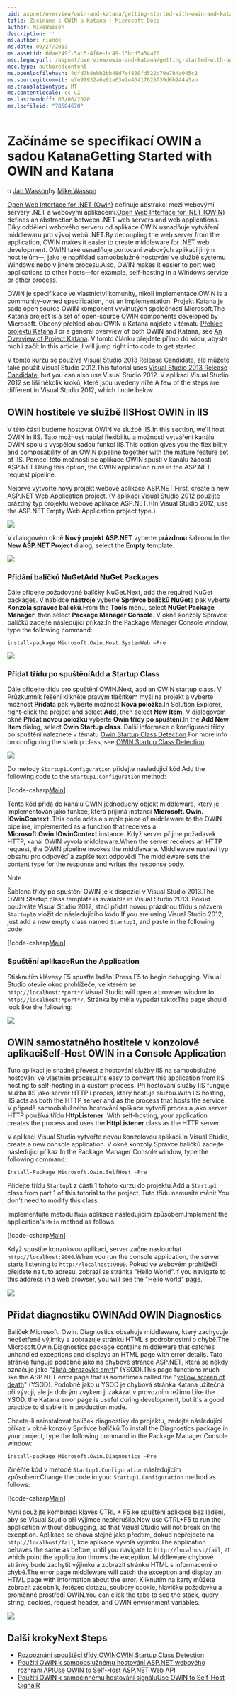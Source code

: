 ```yaml
---
uid: aspnet/overview/owin-and-katana/getting-started-with-owin-and-katana
title: Začínáme s OWIN a Katana | Microsoft Docs
author: MikeWasson
description: ''
ms.author: riande
ms.date: 09/27/2013
ms.assetid: 6dae249f-5ac6-4f6e-bc49-13bcd5a54a70
msc.legacyurl: /aspnet/overview/owin-and-katana/getting-started-with-owin-and-katana
msc.type: authoredcontent
ms.openlocfilehash: 4dfd7b8ebb2bb48d7ef800fd522b79a7b4a045c2
ms.sourcegitcommit: e7e91932a6e91a63e2e46417626f39d6b244a3ab
ms.translationtype: MT
ms.contentlocale: cs-CZ
ms.lasthandoff: 03/06/2020
ms.locfileid: "78584670"
---
```

# <a name="getting-started-with-owin-and-katana"></a><span data-ttu-id="72df9-102">Začínáme se specifikací OWIN a sadou Katana</span><span class="sxs-lookup"><span data-stu-id="72df9-102">Getting Started with OWIN and Katana</span></span>

<span data-ttu-id="72df9-103">o [Jan Wasson](https://github.com/MikeWasson)</span><span class="sxs-lookup"><span data-stu-id="72df9-103">by [Mike Wasson](https://github.com/MikeWasson)</span></span>

<span data-ttu-id="72df9-104">[Open Web Interface for .NET (Owin)](http://owin.org/) definuje abstrakci mezi webovými servery .NET a webovými aplikacemi.</span><span class="sxs-lookup"><span data-stu-id="72df9-104">[Open Web Interface for .NET (OWIN)](http://owin.org/) defines an abstraction between .NET web servers and web applications.</span></span> <span data-ttu-id="72df9-105">Díky oddělení webového serveru od aplikace OWIN usnadňuje vytváření middlewaru pro vývoj webů .NET.</span><span class="sxs-lookup"><span data-stu-id="72df9-105">By decoupling the web server from the application, OWIN makes it easier to create middleware for .NET web development.</span></span> <span data-ttu-id="72df9-106">OWIN také usnadňuje portování webových aplikací jiným hostitelům&#8212;, jako je například samoobslužné hostování ve službě systému Windows nebo v jiném procesu.</span><span class="sxs-lookup"><span data-stu-id="72df9-106">Also, OWIN makes it easier to port web applications to other hosts&#8212;for example, self-hosting in a Windows service or other process.</span></span>

<span data-ttu-id="72df9-107">OWIN je specifikace ve vlastnictví komunity, nikoli implementace.</span><span class="sxs-lookup"><span data-stu-id="72df9-107">OWIN is a community-owned specification, not an implementation.</span></span> <span data-ttu-id="72df9-108">Projekt Katana je sada open source OWIN komponent vyvinutých společností Microsoft.</span><span class="sxs-lookup"><span data-stu-id="72df9-108">The Katana project is a set of open-source OWIN components developed by Microsoft.</span></span> <span data-ttu-id="72df9-109">Obecný přehled obou OWIN a Katana najdete v tématu [Přehled projektu Katana](an-overview-of-project-katana.md).</span><span class="sxs-lookup"><span data-stu-id="72df9-109">For a general overview of both OWIN and Katana, see [An Overview of Project Katana](an-overview-of-project-katana.md).</span></span> <span data-ttu-id="72df9-110">V tomto článku přejdete přímo do kódu, abyste mohli začít.</span><span class="sxs-lookup"><span data-stu-id="72df9-110">In this article, I will jump right into code to get started.</span></span>

<span data-ttu-id="72df9-111">V tomto kurzu se používá [Visual Studio 2013 Release Candidate](https://go.microsoft.com/fwlink/?LinkId=306566), ale můžete také použít Visual Studio 2012.</span><span class="sxs-lookup"><span data-stu-id="72df9-111">This tutorial uses [Visual Studio 2013 Release Candidate](https://go.microsoft.com/fwlink/?LinkId=306566), but you can also use Visual Studio 2012.</span></span> <span data-ttu-id="72df9-112">V aplikaci Visual Studio 2012 se liší několik kroků, které jsou uvedeny níže.</span><span class="sxs-lookup"><span data-stu-id="72df9-112">A few of the steps are different in Visual Studio 2012, which I note below.</span></span>

## <a name="host-owin-in-iis"></a><span data-ttu-id="72df9-113">OWIN hostitele ve službě IIS</span><span class="sxs-lookup"><span data-stu-id="72df9-113">Host OWIN in IIS</span></span>

<span data-ttu-id="72df9-114">V této části budeme hostovat OWIN ve službě IIS.</span><span class="sxs-lookup"><span data-stu-id="72df9-114">In this section, we'll host OWIN in IIS.</span></span> <span data-ttu-id="72df9-115">Tato možnost nabízí flexibilitu a možnosti vytváření kanálu OWIN spolu s vyspělou sadou funkcí IIS.</span><span class="sxs-lookup"><span data-stu-id="72df9-115">This option gives you the flexibility and composability of an OWIN pipeline together with the mature feature set of IIS.</span></span> <span data-ttu-id="72df9-116">Pomocí této možnosti se aplikace OWIN spustí v kanálu žádosti ASP.NET.</span><span class="sxs-lookup"><span data-stu-id="72df9-116">Using this option, the OWIN application runs in the ASP.NET request pipeline.</span></span>

<span data-ttu-id="72df9-117">Nejprve vytvořte nový projekt webové aplikace ASP.NET.</span><span class="sxs-lookup"><span data-stu-id="72df9-117">First, create a new ASP.NET Web Application project.</span></span> <span data-ttu-id="72df9-118">(V aplikaci Visual Studio 2012 použijte prázdný typ projektu webové aplikace ASP.NET.)</span><span class="sxs-lookup"><span data-stu-id="72df9-118">(In Visual Studio 2012, use the ASP.NET Empty Web Application project type.)</span></span>

![](getting-started-with-owin-and-katana/_static/image1.png)

<span data-ttu-id="72df9-119">V dialogovém okně **Nový projekt ASP.NET** vyberte **prázdnou** šablonu.</span><span class="sxs-lookup"><span data-stu-id="72df9-119">In the **New ASP.NET Project** dialog, select the **Empty** template.</span></span>

![](getting-started-with-owin-and-katana/_static/image2.png)

### <a name="add-nuget-packages"></a><span data-ttu-id="72df9-120">Přidání balíčků NuGet</span><span class="sxs-lookup"><span data-stu-id="72df9-120">Add NuGet Packages</span></span>

<span data-ttu-id="72df9-121">Dále přidejte požadované balíčky NuGet.</span><span class="sxs-lookup"><span data-stu-id="72df9-121">Next, add the required NuGet packages.</span></span> <span data-ttu-id="72df9-122">V nabídce **nástroje** vyberte **Správce balíčků NuGet**a pak vyberte **Konzola správce balíčků**.</span><span class="sxs-lookup"><span data-stu-id="72df9-122">From the **Tools** menu, select **NuGet Package Manager**, then select **Package Manager Console**.</span></span> <span data-ttu-id="72df9-123">V okně konzoly Správce balíčků zadejte následující příkaz:</span><span class="sxs-lookup"><span data-stu-id="72df9-123">In the Package Manager Console window, type the following command:</span></span>

`install-package Microsoft.Owin.Host.SystemWeb –Pre`

![](getting-started-with-owin-and-katana/_static/image3.png)

### <a name="add-a-startup-class"></a><span data-ttu-id="72df9-124">Přidat třídu po spuštění</span><span class="sxs-lookup"><span data-stu-id="72df9-124">Add a Startup Class</span></span>

<span data-ttu-id="72df9-125">Dále přidejte třídu pro spuštění OWIN.</span><span class="sxs-lookup"><span data-stu-id="72df9-125">Next, add an OWIN startup class.</span></span> <span data-ttu-id="72df9-126">V Průzkumník řešení klikněte pravým tlačítkem myši na projekt a vyberte možnost **Přidat**a pak vyberte možnost **Nová položka**.</span><span class="sxs-lookup"><span data-stu-id="72df9-126">In Solution Explorer, right-click the project and select **Add**, then select **New Item**.</span></span> <span data-ttu-id="72df9-127">V dialogovém okně **Přidat novou položku** vyberte **Owin třídy po spuštění**.</span><span class="sxs-lookup"><span data-stu-id="72df9-127">In the **Add New Item** dialog, select **Owin Startup class**.</span></span> <span data-ttu-id="72df9-128">Další informace o konfiguraci třídy po spuštění naleznete v tématu [Owin Startup Class Detection](owin-startup-class-detection.md).</span><span class="sxs-lookup"><span data-stu-id="72df9-128">For more info on configuring the startup class, see [OWIN Startup Class Detection](owin-startup-class-detection.md).</span></span>

![](getting-started-with-owin-and-katana/_static/image4.png)

<span data-ttu-id="72df9-129">Do metody `Startup1.Configuration` přidejte následující kód:</span><span class="sxs-lookup"><span data-stu-id="72df9-129">Add the following code to the `Startup1.Configuration` method:</span></span>

[!code-csharp[Main](getting-started-with-owin-and-katana/samples/sample1.cs?highlight=3)]

<span data-ttu-id="72df9-130">Tento kód přidá do kanálu OWIN jednoduchý objekt middleware, který je implementován jako funkce, která přijímá instanci **Microsoft. Owin. IOwinContext** .</span><span class="sxs-lookup"><span data-stu-id="72df9-130">This code adds a simple piece of middleware to the OWIN pipeline, implemented as a function that receives a **Microsoft.Owin.IOwinContext** instance.</span></span> <span data-ttu-id="72df9-131">Když server přijme požadavek HTTP, kanál OWIN vyvolá middleware.</span><span class="sxs-lookup"><span data-stu-id="72df9-131">When the server receives an HTTP request, the OWIN pipeline invokes the middleware.</span></span> <span data-ttu-id="72df9-132">Middleware nastaví typ obsahu pro odpověď a zapíše text odpovědi.</span><span class="sxs-lookup"><span data-stu-id="72df9-132">The middleware sets the content type for the response and writes the response body.</span></span>

> [!NOTE]
> <span data-ttu-id="72df9-133">Šablona třídy po spuštění OWIN je k dispozici v Visual Studio 2013.</span><span class="sxs-lookup"><span data-stu-id="72df9-133">The OWIN Startup class template is available in Visual Studio 2013.</span></span> <span data-ttu-id="72df9-134">Pokud používáte Visual Studio 2012, stačí přidat novou prázdnou třídu s názvem `Startup1`a vložit do následujícího kódu:</span><span class="sxs-lookup"><span data-stu-id="72df9-134">If you are using Visual Studio 2012, just add a new empty class named `Startup1`, and paste in the following code:</span></span>

[!code-csharp[Main](getting-started-with-owin-and-katana/samples/sample2.cs)]

### <a name="run-the-application"></a><span data-ttu-id="72df9-135">Spuštění aplikace</span><span class="sxs-lookup"><span data-stu-id="72df9-135">Run the Application</span></span>

<span data-ttu-id="72df9-136">Stisknutím klávesy F5 spusťte ladění.</span><span class="sxs-lookup"><span data-stu-id="72df9-136">Press F5 to begin debugging.</span></span> <span data-ttu-id="72df9-137">Visual Studio otevře okno prohlížeče, ve kterém se `http://localhost:*port*/`.</span><span class="sxs-lookup"><span data-stu-id="72df9-137">Visual Studio will open a browser window to `http://localhost:*port*/`.</span></span> <span data-ttu-id="72df9-138">Stránka by měla vypadat takto:</span><span class="sxs-lookup"><span data-stu-id="72df9-138">The page should look like the following:</span></span>

![](getting-started-with-owin-and-katana/_static/image5.png)

## <a name="self-host-owin-in-a-console-application"></a><span data-ttu-id="72df9-139">OWIN samostatného hostitele v konzolové aplikaci</span><span class="sxs-lookup"><span data-stu-id="72df9-139">Self-Host OWIN in a Console Application</span></span>

<span data-ttu-id="72df9-140">Tuto aplikaci je snadné převést z hostování služby IIS na samoobslužné hostování ve vlastním procesu.</span><span class="sxs-lookup"><span data-stu-id="72df9-140">It's easy to convert this application from IIS hosting to self-hosting in a custom process.</span></span> <span data-ttu-id="72df9-141">Při hostování služby IIS funguje služba IIS jako server HTTP i proces, který hostuje službu.</span><span class="sxs-lookup"><span data-stu-id="72df9-141">With IIS hosting, IIS acts as both the HTTP server and as the process that hosts the service.</span></span> <span data-ttu-id="72df9-142">V případě samoobslužného hostování aplikace vytvoří proces a jako server HTTP používá třídu **HttpListener** .</span><span class="sxs-lookup"><span data-stu-id="72df9-142">With self-hosting, your application creates the process and uses the **HttpListener** class as the HTTP server.</span></span>

<span data-ttu-id="72df9-143">V aplikaci Visual Studio vytvořte novou konzolovou aplikaci.</span><span class="sxs-lookup"><span data-stu-id="72df9-143">In Visual Studio, create a new console application.</span></span> <span data-ttu-id="72df9-144">V okně konzoly Správce balíčků zadejte následující příkaz:</span><span class="sxs-lookup"><span data-stu-id="72df9-144">In the Package Manager Console window, type the following command:</span></span>

`Install-Package Microsoft.Owin.SelfHost -Pre`

<span data-ttu-id="72df9-145">Přidejte třídu `Startup1` z části 1 tohoto kurzu do projektu.</span><span class="sxs-lookup"><span data-stu-id="72df9-145">Add a `Startup1` class from part 1 of this tutorial to the project.</span></span> <span data-ttu-id="72df9-146">Tuto třídu nemusíte měnit.</span><span class="sxs-lookup"><span data-stu-id="72df9-146">You don't need to modify this class.</span></span>

<span data-ttu-id="72df9-147">Implementujte metodu `Main` aplikace následujícím způsobem.</span><span class="sxs-lookup"><span data-stu-id="72df9-147">Implement the application's `Main` method as follows.</span></span>

[!code-csharp[Main](getting-started-with-owin-and-katana/samples/sample3.cs)]

<span data-ttu-id="72df9-148">Když spustíte konzolovou aplikaci, server začne naslouchat `http://localhost:9000`.</span><span class="sxs-lookup"><span data-stu-id="72df9-148">When you run the console application, the server starts listening to `http://localhost:9000`.</span></span> <span data-ttu-id="72df9-149">Pokud ve webovém prohlížeči přejdete na tuto adresu, zobrazí se stránka "Hello World".</span><span class="sxs-lookup"><span data-stu-id="72df9-149">If you navigate to this address in a web browser, you will see the "Hello world" page.</span></span>

![](getting-started-with-owin-and-katana/_static/image6.png)

## <a name="add-owin-diagnostics"></a><span data-ttu-id="72df9-150">Přidat diagnostiku OWIN</span><span class="sxs-lookup"><span data-stu-id="72df9-150">Add OWIN Diagnostics</span></span>

<span data-ttu-id="72df9-151">Balíček Microsoft. Owin. Diagnostics obsahuje middleware, který zachycuje neošetřené výjimky a zobrazuje stránku HTML s podrobnostmi o chybě.</span><span class="sxs-lookup"><span data-stu-id="72df9-151">The Microsoft.Owin.Diagnostics package contains middleware that catches unhandled exceptions and displays an HTML page with error details.</span></span> <span data-ttu-id="72df9-152">Tato stránka funguje podobně jako na chybové stránce ASP.NET, která se někdy označuje jako "[žlutá obrazovka smrti](http://en.wikipedia.org/wiki/Yellow_Screen_of_Death#Yellow)" (YSOD).</span><span class="sxs-lookup"><span data-stu-id="72df9-152">This page functions much like the ASP.NET error page that is sometimes called the "[yellow screen of death](http://en.wikipedia.org/wiki/Yellow_Screen_of_Death#Yellow)" (YSOD).</span></span> <span data-ttu-id="72df9-153">Podobně jako u YSOD je chybová stránka Katana užitečná při vývoji, ale je dobrým zvykem ji zakázat v provozním režimu.</span><span class="sxs-lookup"><span data-stu-id="72df9-153">Like the YSOD, the Katana error page is useful during development, but it's a good practice to disable it in production mode.</span></span>

<span data-ttu-id="72df9-154">Chcete-li nainstalovat balíček diagnostiky do projektu, zadejte následující příkaz v okně konzoly Správce balíčků:</span><span class="sxs-lookup"><span data-stu-id="72df9-154">To install the Diagnostics package in your project, type the following command in the Package Manager Console window:</span></span>

`install-package Microsoft.Owin.Diagnostics –Pre`

<span data-ttu-id="72df9-155">Změňte kód v metodě `Startup1.Configuration` následujícím způsobem:</span><span class="sxs-lookup"><span data-stu-id="72df9-155">Change the code in your `Startup1.Configuration` method as follows:</span></span>

[!code-csharp[Main](getting-started-with-owin-and-katana/samples/sample4.cs?highlight=4,9-12)]

<span data-ttu-id="72df9-156">Nyní použijte kombinaci kláves CTRL + F5 ke spuštění aplikace bez ladění, aby se Visual Studio při výjimce nepřerušilo.</span><span class="sxs-lookup"><span data-stu-id="72df9-156">Now use CTRL+F5 to run the application without debugging, so that Visual Studio will not break on the exception.</span></span> <span data-ttu-id="72df9-157">Aplikace se chová stejně jako předtím, dokud nepřejdete na `http://localhost/fail`, kde aplikace vyvolá výjimku.</span><span class="sxs-lookup"><span data-stu-id="72df9-157">The application behaves the same as before, until you navigate to `http://localhost/fail`, at which point the application throws the exception.</span></span> <span data-ttu-id="72df9-158">Middleware chybové stránky bude zachytit výjimku a zobrazit stránku HTML s informacemi o chybě.</span><span class="sxs-lookup"><span data-stu-id="72df9-158">The error page middleware will catch the exception and display an HTML page with information about the error.</span></span> <span data-ttu-id="72df9-159">Kliknutím na karty můžete zobrazit zásobník, řetězec dotazu, soubory cookie, hlavičku požadavku a proměnné prostředí OWIN.</span><span class="sxs-lookup"><span data-stu-id="72df9-159">You can click the tabs to see the stack, query string, cookies, request header, and OWIN environment variables.</span></span>

![](getting-started-with-owin-and-katana/_static/image7.png)

## <a name="next-steps"></a><span data-ttu-id="72df9-160">Další kroky</span><span class="sxs-lookup"><span data-stu-id="72df9-160">Next Steps</span></span>

- [<span data-ttu-id="72df9-161">Rozpoznání spouštěcí třídy OWIN</span><span class="sxs-lookup"><span data-stu-id="72df9-161">OWIN Startup Class Detection</span></span>](owin-startup-class-detection.md)
- [<span data-ttu-id="72df9-162">Použití OWIN k samoobslužnému hostování ASP.NET webového rozhraní API</span><span class="sxs-lookup"><span data-stu-id="72df9-162">Use OWIN to Self-Host ASP.NET Web API</span></span>](../../../web-api/overview/hosting-aspnet-web-api/use-owin-to-self-host-web-api.md)
- [<span data-ttu-id="72df9-163">Použití OWIN k samočinnému hostování signálu</span><span class="sxs-lookup"><span data-stu-id="72df9-163">Use OWIN to Self-Host SignalR</span></span>](../../../signalr/overview/deployment/tutorial-signalr-self-host.md)
